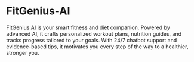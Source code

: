 # FitGenius-AI
FitGenius AI is your smart fitness and diet companion. Powered by advanced AI, it crafts personalized workout plans, nutrition guides, and tracks progress tailored to your goals. With 24/7 chatbot support and evidence-based tips, it motivates you every step of the way to a healthier, stronger you.
